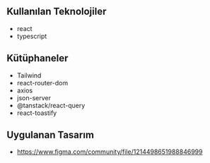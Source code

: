 ## Kullanılan Teknolojiler

- react
- typescript

## Kütüphaneler

- Tailwind
- react-router-dom
- axios
- json-server
- @tanstack/react-query
- react-toastify

## Uygulanan Tasarım

- https://www.figma.com/community/file/1214498651988846999